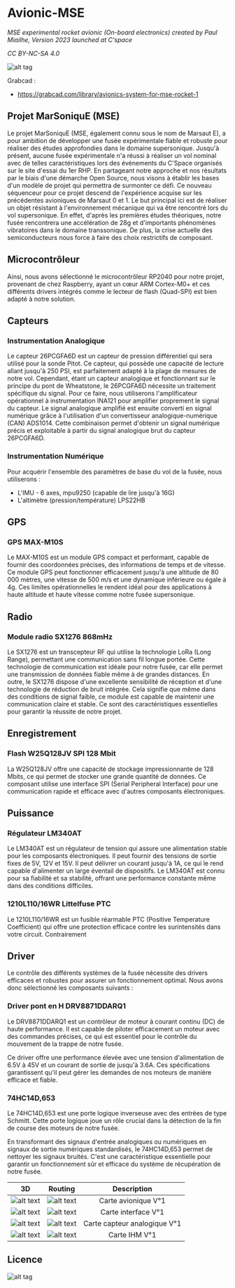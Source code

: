# Avionic-MSE
*MSE experimental rocket avionic (On-board electronics) created by Paul Miailhe, Version 2023 launched at C'space*

*CC BY-NC-SA 4.0*

![alt tag](https://github.com/axpaul/Avionic-MSE/blob/main/Image/Publication%20MSE.png)

Grabcad :
- https://grabcad.com/library/avionics-system-for-mse-rocket-1

## Projet MarSoniquE (MSE)

Le projet MarSoniquE (MSE, également connu sous le nom de Marsaut E), a pour ambition de développer une fusée expérimentale fiable et robuste pour réaliser des études approfondies dans le domaine supersonique. Jusqu'à présent, aucune fusée expérimentale n'a réussi à réaliser un vol nominal avec de telles caractéristiques lors des événements du C'Space organisés sur le site d'essai du 1er RHP. En partageant notre approche et nos résultats par le biais d'une démarche Open Source, nous visons à établir les bases d'un modèle de projet qui permettra de surmonter ce défi.
Ce nouveau séquenceur pour ce projet descend de l'expérience acquise sur les précédentes avioniques de Marsaut 0 et 1. Le but principal ici est de réaliser un objet résistant à l'environnement mécanique qui va être rencontré lors du vol supersonique. En effet, d'après les premières études théoriques, notre fusée rencontrera une accélération de 28g et d'importants phénomènes vibratoires dans le domaine transsonique. De plus, la crise actuelle des semiconducteurs nous force à faire des choix restrictifs de composant. 

## Microcontrôleur

Ainsi, nous avons sélectionné le microcontrôleur RP2040 pour notre projet, provenant de chez Raspberry, ayant un cœur ARM Cortex-M0+ et ces différents drivers intégrés comme le lecteur de flash (Quad-SPI) est bien adapté à notre solution.

## Capteurs

### Instrumentation Analogique

Le capteur 26PCGFA6D est un capteur de pression différentiel qui sera utilisé pour la sonde Pitot. Ce capteur, qui possède une capacité de lecture allant jusqu'à 250 PSI, est parfaitement adapté à la plage de mesures de notre vol. Cependant, étant un capteur analogique et fonctionnant sur le principe du pont de Wheatstone, le 26PCGFA6D nécessite un traitement spécifique du signal. Pour ce faire, nous utiliserons l'amplificateur opérationnel à instrumentation INA121 pour amplifier proprement le signal du capteur. Le signal analogique amplifié est ensuite converti en signal numérique grâce à l'utilisation d'un convertisseur analogique-numérique (CAN) ADS1014. Cette combinaison permet d'obtenir un signal numérique précis et exploitable à partir du signal analogique brut du capteur 26PCGFA6D.

### Instrumentation Numérique

Pour acquérir l'ensemble des paramètres de base du vol de la fusée, nous utiliserons :

- L'IMU - 6 axes, mpu9250 (capable de lire jusqu'à 16G)
- L'altimètre (pression/température) LPS22HB

## GPS

### GPS MAX-M10S

Le MAX-M10S est un module GPS compact et performant, capable de fournir des coordonnées précises, des informations de temps et de vitesse. Ce module GPS peut fonctionner efficacement jusqu'à une altitude de 80 000 mètres, une vitesse de 500 m/s et une dynamique inférieure ou égale à 4g. Ces limites opérationnelles le rendent idéal pour des applications à haute altitude et haute vitesse comme notre fusée supersonique.

## Radio

### Module radio SX1276 868mHz

Le SX1276 est un transcepteur RF qui utilise la technologie LoRa (Long Range), permettant une communication sans fil longue portée. Cette technologie de communication est idéale pour notre fusée, car elle permet une transmission de données fiable même à de grandes distances. En outre, le SX1276 dispose d'une excellente sensibilité de réception et d'une technologie de réduction de bruit intégrée. Cela signifie que même dans des conditions de signal faible, ce module est capable de maintenir une communication claire et stable. Ce sont des caractéristiques essentielles pour garantir la réussite de notre projet.

## Enregistrement

### Flash W25Q128JV SPI 128 Mbit

La W25Q128JV offre une capacité de stockage impressionnante de 128 Mbits, ce qui permet de stocker une grande quantité de données. Ce composant utilise une interface SPI (Serial Peripheral Interface) pour une communication rapide et efficace avec d'autres composants électroniques.

## Puissance

### Régulateur LM340AT

Le LM340AT est un régulateur de tension qui assure une alimentation stable pour les composants électroniques. Il peut fournir des tensions de sortie fixes de 5V, 12V et 15V. Il peut délivrer un courant jusqu'à 1A, ce qui le rend capable d'alimenter un large éventail de dispositifs. Le LM340AT est connu pour sa fiabilité et sa stabilité, offrant une performance constante même dans des conditions difficiles.

### 1210L110/16WR Littelfuse PTC

Le 1210L110/16WR est un fusible réarmable PTC (Positive Temperature Coefficient) qui offre une protection efficace contre les surintensités dans votre circuit. Contrairement

## Driver

Le contrôle des différents systèmes de la fusée nécessite des drivers efficaces et robustes pour assurer un fonctionnement optimal. Nous avons donc sélectionné les composants suivants :

### Driver pont en H DRV8871DDARQ1

Le DRV8871DDARQ1 est un contrôleur de moteur à courant continu (DC) de haute performance. Il est capable de piloter efficacement un moteur avec des commandes précises, ce qui est essentiel pour le contrôle du mouvement de la trappe de notre fusée.

Ce driver offre une performance élevée avec une tension d'alimentation de 6.5V à 45V et un courant de sortie de jusqu'à 3.6A. Ces spécifications garantissent qu'il peut gérer les demandes de nos moteurs de manière efficace et fiable.

### 74HC14D,653

Le 74HC14D,653 est une porte logique inverseuse avec des entrées de type Schmitt. Cette porte logique joue un rôle crucial dans la détection de la fin de course des moteurs de notre fusée.

En transformant des signaux d'entrée analogiques ou numériques en signaux de sortie numériques standardisés, le 74HC14D,653 permet de nettoyer les signaux bruités. C'est une caractéristique essentielle pour garantir un fonctionnement sûr et efficace du système de récupération de notre fusée.



| 3D | Routing  | Description |
|:---:|:---:|:---:|
| ![alt text](https://github.com/axpaul/Avionic-MSE/blob/main/Image/3D-Avionique.png) | ![alt text](https://github.com/axpaul/Avionic-MSE/blob/main/Image/Routage-Avionic-MSE.png) | Carte avionique V°1|
| ![alt text](https://github.com/axpaul/Avionic-MSE/blob/main/Image/3D-Interface.png) | ![alt text](https://github.com/axpaul/Avionic-MSE/blob/main/Image/Routage-Interface-MSE.png) | Carte interface V°1 |
| ![alt text](https://github.com/axpaul/Avionic-MSE/blob/main/Image/3D-Sensor.png)  |  ![alt text](https://github.com/axpaul/Avionic-MSE/blob/main/Image/Routage-Sensor-MSE.png) | Carte capteur analogique V°1 |
| ![alt text](https://github.com/axpaul/Avionic-MSE/blob/main/Image/3D-IHM.png)  |  ![alt text](https://github.com/axpaul/Avionic-MSE/blob/main/Image/Routage-IHM-MSE.png) | Carte IHM V°1 |

## Licence 

![alt tag](https://github.com/axpaul/Avionic-Marsaut1/blob/main/Cc-by-nc-sa_icon.svg.png)
